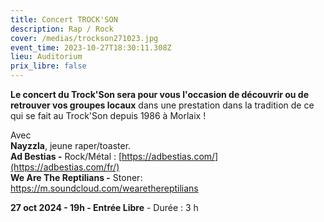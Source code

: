 ```yaml
---
title: Concert TROCK'SON
description: Rap / Rock
cover: /medias/trockson271023.jpg
event_time: 2023-10-27T18:30:11.308Z
lieu: Auditorium
prix_libre: false
---
```

**Le concert du Trock'Son sera pour vous l'occasion de découvrir ou de retrouver vos groupes locaux** dans une prestation dans la tradition de ce qui se fait au Trock'Son depuis 1986 à Morlaix !

Avec \
**Nayzzla**, jeune raper/toaster.
\
**Ad Bestias -** Rock/Métal : [https://adbestias.com/](https://adbestias.com/fr/)
\
**We Are The Reptilians -** Stoner: <https://m.soundcloud.com/wearethereptilians>


**27 oct 2024 - 19h - Entrée Libre** - Durée : 3 h